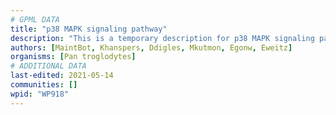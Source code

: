 ```yaml
---
# GPML DATA
title: "p38 MAPK signaling pathway"
description: "This is a temporary description for p38 MAPK signaling pathway"
authors: [MaintBot, Khanspers, Ddigles, Mkutmon, Egonw, Eweitz]
organisms: [Pan troglodytes]
# ADDITIONAL DATA
last-edited: 2021-05-14
communities: []
wpid: "WP918"
---
```

